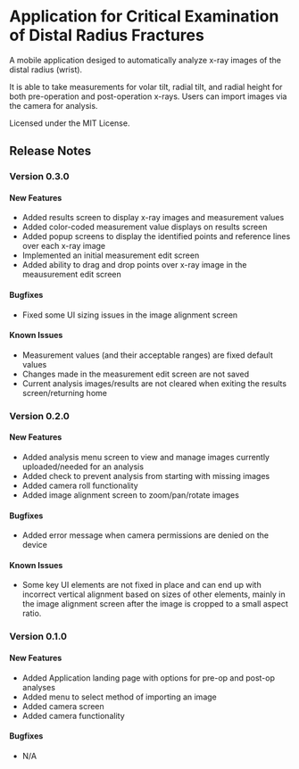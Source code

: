 # Application for Critical Examination of Distal Radius Fractures

A mobile application desiged to automatically analyze x-ray images of the distal radius (wrist).

It is able to take measurements for volar tilt, radial tilt, and radial height for both pre-operation and post-operation x-rays.
Users can import images via the camera for analysis. 

Licensed under the MIT License.

## Release Notes

### Version 0.3.0

#### New Features

- Added results screen to display x-ray images and measurement values
- Added color-coded measurement value displays on results screen
- Added popup screens to display the identified points and reference lines over each x-ray image
- Implemented an initial measurement edit screen
- Added ability to drag and drop points over x-ray image in the meausurement edit screen

#### Bugfixes

- Fixed some UI sizing issues in the image alignment screen

#### Known Issues

- Measurement values (and their acceptable ranges) are fixed default values
- Changes made in the measurement edit screen are not saved
- Current analysis images/results are not cleared when exiting the results screen/returning home

### Version 0.2.0

#### New Features

- Added analysis menu screen to view and manage images currently uploaded/needed for an analysis
- Added check to prevent analysis from starting with missing images
- Added camera roll functionality
- Added image alignment screen to zoom/pan/rotate images

#### Bugfixes

- Added error message when camera permissions are denied on the device

#### Known Issues

- Some key UI elements are not fixed in place and can end up with incorrect vertical alignment based on sizes of other elements, mainly in the image alignment screen after the image is cropped to a small aspect ratio.

### Version 0.1.0

#### New Features

- Added Application landing page with options for pre-op and post-op analyses
- Added menu to select method of importing an image
- Added camera screen 
- Added camera functionality

#### Bugfixes

- N/A

